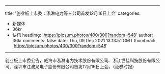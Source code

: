 
---
title: '创业板上市委：泓淋电力等三公司首发12月16日上会'
categories: 
 - 新媒体
 - 36kr
 - 快讯
headimg: 'https://picsum.photos/400/300?random=548'
author: 36kr
comments: false
date: Thu, 09 Dec 2021 13:13:51 GMT
thumbnail: 'https://picsum.photos/400/300?random=548'
---

<div>   
创业板上市委公告，威海市泓淋电力技术股份有限公司、浙江世佳科技股份有限公司、深圳市江波龙电子股份有限公司首发12月16日上会。（证券时报）  
</div>
            